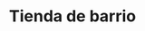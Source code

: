 ---
title: "Tienda de barrio"
url: /ciudad-satelite/tienda-de-barrio-alfredo-jauregui/
shop: Lebensmittel
---